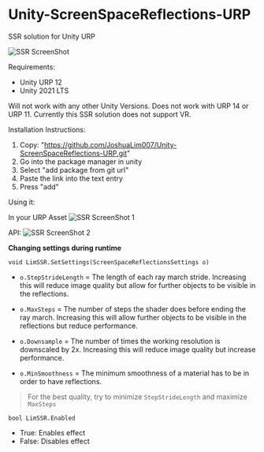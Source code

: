 # Unity-ScreenSpaceReflections-URP
SSR solution for Unity URP 

![SSR ScreenShot](https://i.imgur.com/Um2zfmO.jpg "SSR Sample Scene")

Requirements:
 - Unity URP 12
 - Unity 2021 LTS

Will not work with any other Unity Versions. Does not work with URP 14 or URP 11. Currently this SSR solution does not support VR.

Installation Instructions:
1. Copy: "https://github.com/JoshuaLim007/Unity-ScreenSpaceReflections-URP.git"
2. Go into the package manager in unity
3. Select "add package from git url"
4. Paste the link into the text entry
5. Press "add"

Using it:

In your URP Asset
![SSR ScreenShot 1](https://i.imgur.com/3qgwonV.png "Instructions")

API:
![SSR ScreenShot 2](https://i.imgur.com/3KhAHiX.png "Instructions")

**Changing settings during runtime**

    void LimSSR.SetSettings(ScreenSpaceReflectionsSettings o)

 - `o.StepStrideLength` = The length of each ray march stride. Increasing this will reduce image quality but allow for further objects to be visible in the reflections.
   
 - `o.MaxSteps` = The number of steps the shader does before ending the ray march. Increasing this will allow further objects to be visible in the reflections but reduce performance.

   

 - `o.Downsample` = The number of times the working resolution is   downscaled by 2x. Increasing this will reduce image quality but   increase performance.

   

 - `o.MinSmoothness` = The minimum smoothness of a material has to be in order to have reflections.

> For the best quality, try to minimize `StepStrideLength` and maximize `MaxSteps`

    bool LimSSR.Enabled
    
 - True: Enables effect
 - False: Disables effect

